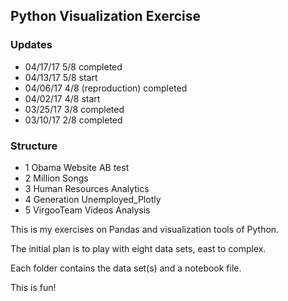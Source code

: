 ## Python Visualization Exercise

### Updates
- 04/17/17 5/8 completed
- 04/13/17 5/8 start
- 04/06/17 4/8 (reproduction) completed
- 04/02/17 4/8 start
- 03/25/17 3/8 completed
- 03/10/17 2/8 completed

### Structure
- 1 Obama Website AB test
- 2 Million Songs
- 3 Human Resources Analytics
- 4 Generation Unemployed_Plotly
- 5 VirgooTeam Videos Analysis

This is my exercises on Pandas and visualization tools of Python.

The initial plan is to play with eight data sets, east to complex.

Each folder contains the data set(s) and a notebook file.

This is fun!
